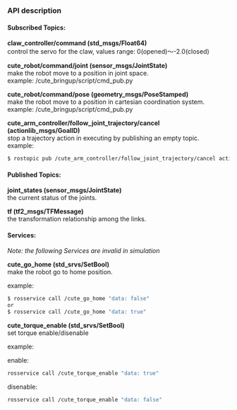 ### API description

#### Subscribed Topics:

**claw_controller/command (std_msgs/Float64)**  
control the servo for the claw, values range: 0(opened)～-2.0(closed)

**cute_robot/command/joint (sensor_msgs/JointState)**  
make the robot move to a position in joint space.  
example: /cute_bringup/script/cmd_pub.py

**cute_robot/command/pose (geometry_msgs/PoseStamped)**  
make the robot move to a position in cartesian coordination system.  
example: /cute_bringup/script/cmd_pub.py

**cute_arm_controller/follow_joint_trajectory/cancel (actionlib_msgs/GoalID)**  
stop a trajectory action in executing by publishing an empty topic.  
example:
```sh
$ rostopic pub /cute_arm_controller/follow_joint_trajectory/cancel actionlib_msgs/GoalID -- {}
```

#### Published Topics:

**joint_states (sensor_msgs/JointState)**  
the current status of the joints.

**tf (tf2_msgs/TFMessage)**  
the transformation relationship among the links.

#### Services:
*Note: the following Services are invalid in simulation*  

**cute_go_home (std_srvs/SetBool)**  
make the robot go to home position.

example:
```sh
$ rosservice call /cute_go_home "data: false"
or
$ rosservice call /cute_go_home "data: true"
```

**cute_torque_enable (std_srvs/SetBool)**  
set torque enable/disenable

example:

enable:
```sh
rosservice call /cute_torque_enable "data: true" 
```
disenable:
```sh
rosservice call /cute_torque_enable "data: false" 
```
